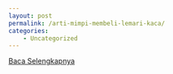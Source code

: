 ```yaml
---
layout: post
permalink: /arti-mimpi-membeli-lemari-kaca/
categories:
    - Uncategorized
---
```


[Baca Selengkapnya](/02)